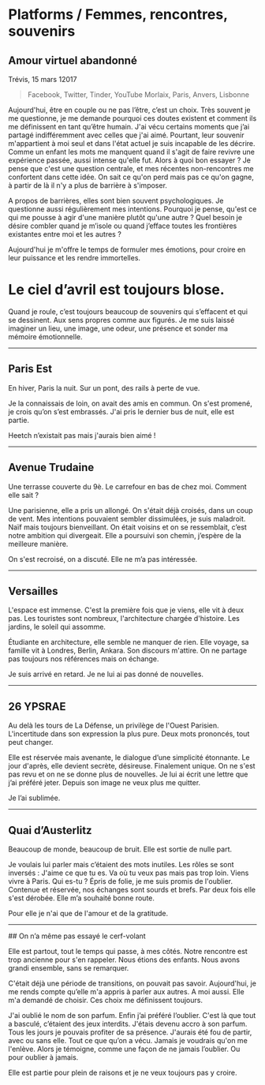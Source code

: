 # Platforms / Femmes, rencontres, souvenirs

## Amour virtuel abandonné
  Trévis, 15 mars 12017

> Facebook, Twitter, Tinder, YouTube
> Morlaix, Paris, Anvers, Lisbonne

Aujourd'hui, être en couple ou ne pas l’être, c’est un choix. Très souvent je me questionne, je me demande pourquoi ces doutes existent et comment ils me définissent en tant qu’être humain. J'ai vécu certains moments que j’ai partagé indifféremment avec celles que j'ai aimé. Pourtant, leur souvenir m'appartient à moi seul et dans l'état actuel je suis incapable de les décrire. Comme un enfant les mots me manquent quand il s'agit de faire revivre une expérience passée, aussi intense qu'elle fut. Alors à quoi bon essayer ? Je pense que c'est une question centrale, et mes récentes non-rencontres me confortent dans cette idée. On sait ce qu'on perd mais pas ce qu'on gagne, à partir de là il n'y a plus de barrière à s'imposer.

A propos de barrières, elles sont bien souvent psychologiques. Je questionne aussi régulièrement mes intentions. Pourquoi je pense, qu'est ce qui me pousse à agir d'une manière plutôt qu'une autre ? Quel besoin je désire combler quand je m’isole ou quand j’efface toutes les frontières existantes entre moi et les autres ?

Aujourd'hui je m'offre le temps de formuler mes émotions, pour croire en leur puissance et les rendre immortelles.


# Le ciel d’avril est toujours blose.

Quand je roule, c’est toujours beaucoup de souvenirs qui s’effacent et qui se dessinent. Aux sens propres comme aux figurés. Je me suis laissé imaginer un lieu, une image, une odeur, une présence et sonder ma mémoire émotionnelle.

---

## Paris Est

En hiver, Paris la nuit.
Sur un pont, des rails à perte de vue.

Je la connaissais de loin, on avait des amis en commun.
On s'est promené, je crois qu’on s’est embrassés.
J'ai pris le dernier bus de nuit, elle est partie. 

Heetch n’existait pas mais j'aurais bien aimé !

---

## Avenue Trudaine

Une terrasse couverte du 9è.
Le carrefour en bas de chez moi. Comment elle sait ?

Une parisienne, elle a pris un allongé.
On s'était déjà croisés, dans un coup de vent.
Mes intentions pouvaient sembler dissimulées, je suis maladroit.
Naïf mais toujours bienveillant.
On était voisins et on se ressemblait, c’est notre ambition qui divergeait.
Elle a poursuivi son chemin, j’espère de la meilleure manière.

On s'est recroisé, on a discuté. Elle ne m’a pas intéressée.

---

## Versailles

L'espace est immense. C'est la première fois que je viens, elle vit à deux pas.
Les touristes sont nombreux, l'architecture chargée d'histoire.
Les jardins, le soleil qui assomme.

Étudiante en architecture, elle semble ne manquer de rien.
Elle voyage, sa famille vit à Londres, Berlin, Ankara.
Son discours m'attire. On ne partage pas toujours nos références mais on échange.

Je suis arrivé en retard. Je ne lui ai pas donné de nouvelles.

---

## 26 YPSRAE

Au delà les tours de La Défense, un privilège de l'Ouest Parisien.
L'incertitude dans son expression la plus pure.
Deux mots prononcés, tout peut changer.

Elle est réservée mais avenante, le dialogue d’une simplicité étonnante.
Le jour d'après, elle devient secrète, désireuse. Finalement unique.
On ne s'est pas revu et on ne se donne plus de nouvelles.
Je lui ai écrit une lettre que j’ai préféré jeter.
Depuis son image ne veux plus me quitter.

Je l’ai sublimée.

---

## Quai d’Austerlitz

Beaucoup de monde, beaucoup de bruit.
Elle est sortie de nulle part.

Je voulais lui parler mais c’étaient des mots inutiles.
Les rôles se sont inversés : J'aime ce que tu es.
Va où tu veux pas mais pas trop loin.
Viens vivre à Paris. Qui es-tu ?
Épris de folie, je me suis promis de l'oublier.
Contenue et réservée, nos échanges sont sourds et brefs.
Par deux fois elle s'est dérobée. Elle m’a souhaité bonne route.

Pour elle je n'ai que de l'amour et de la gratitude.

---


## On n’a même pas essayé le cerf-volant

Elle est partout, tout le temps qui passe, à mes côtés.
Notre rencontre est trop ancienne pour s'en rappeler.
Nous étions des enfants. Nous avons grandi ensemble, sans se remarquer. 

C'était déjà une période de transitions, on pouvait pas savoir.
Aujourd'hui, je me rends compte qu’elle m'a appris à parler aux autres. A moi aussi.
Elle m'a demandé de choisir. Ces choix me définissent toujours.

J'ai oublié le nom de son parfum. Enfin j’ai préféré l’oublier.
C'est là que tout a basculé, c’étaient des jeux interdits.
J'étais devenu accro à son parfum. Tous les jours je pouvais profiter de sa présence.
J'aurais été fou de partir, avec ou sans elle.
Tout ce que qu’on a vécu. Jamais je voudrais qu'on me l'enlève.
Alors je témoigne, comme une façon de ne jamais l’oublier.
Ou pour oublier à jamais.

Elle est partie pour plein de raisons et je ne veux toujours pas y croire.
